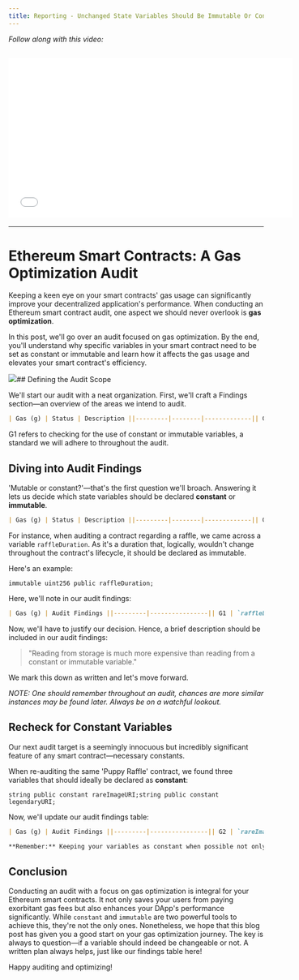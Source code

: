 ```yaml
---
title: Reporting - Unchanged State Variables Should Be Immutable Or Constant
---
```


_Follow along with this video:_

## <iframe width="560" height="315" src="VIDEO_LINK" title="vimeo" frameborder="0" allow="accelerometer; autoplay; clipboard-write; encrypted-media; gyroscope; picture-in-picture; web-share" allowfullscreen></iframe>

---

# Ethereum Smart Contracts: A Gas Optimization Audit

Keeping a keen eye on your smart contracts' gas usage can significantly improve your decentralized application's performance. When conducting an Ethereum smart contract audit, one aspect we should never overlook is **gas optimization**.

In this post, we'll go over an audit focused on gas optimization. By the end, you'll understand why specific variables in your smart contract need to be set as constant or immutable and learn how it affects the gas usage and elevates your smart contract's efficiency.

![](https://cdn.videotap.com/w2OveccwS4ZLVJV3AAGV-5.63.png)## Defining the Audit Scope

We'll start our audit with a neat organization. First, we'll craft a Findings section—an overview of the areas we intend to audit.

```markdown
| Gas (g) | Status | Description ||---------|--------|-------------|| G1 | | || G2 | | |
```

G1 refers to checking for the use of constant or immutable variables, a standard we will adhere to throughout the audit.

## Diving into Audit Findings

'Mutable or constant?'—that's the first question we'll broach. Answering it lets us decide which state variables should be declared **constant** or **immutable**.

```markdown
| Gas (g) | Status | Description ||---------|--------|-------------|| G1 | Unchanged | State Variables - constant or immutable |
```

For instance, when auditing a contract regarding a raffle, we came across a variable `raffleDuration`. As it's a duration that, logically, wouldn't change throughout the contract's lifecycle, it should be declared as immutable.

Here's an example:

```solidity
immutable uint256 public raffleDuration;
```

Here, we'll note in our audit findings:

```markdown
| Gas (g) | Audit Findings ||---------|----------------|| G1 | `raffleDuration` for the 'Puppy Raffle' should be marked as immutable. |
```

Now, we'll have to justify our decision. Hence, a brief description should be included in our audit findings:

> "Reading from storage is much more expensive than reading from a constant or immutable variable."

We mark this down as written and let's move forward.

_NOTE: One should remember throughout an audit, chances are more similar instances may be found later. Always be on a watchful lookout._

## Recheck for Constant Variables

Our next audit target is a seemingly innocuous but incredibly significant feature of any smart contract—necessary constants.

When re-auditing the same 'Puppy Raffle' contract, we found three variables that should ideally be declared as **constant**:

```solidity
string public constant rareImageURI;string public constant legendaryURI;
```

Now, we'll update our audit findings table:

```markdown
| Gas (g) | Audit Findings ||---------|----------------|| G2 | `rareImageURI` and `legendaryURI` should be marked as constant. |
```

```markdown
**Remember:** Keeping your variables as constant when possible not only optimizes gas but also augments security by keeping those variables unchangeable.
```

## Conclusion

Conducting an audit with a focus on gas optimization is integral for your Ethereum smart contracts. It not only saves your users from paying exorbitant gas fees but also enhances your DApp's performance significantly. While `constant` and `immutable` are two powerful tools to achieve this, they're not the only ones. Nonetheless, we hope that this blog post has given you a good start on your gas optimization journey. The key is always to question—if a variable should indeed be changeable or not. A written plan always helps, just like our findings table here!

Happy auditing and optimizing!
